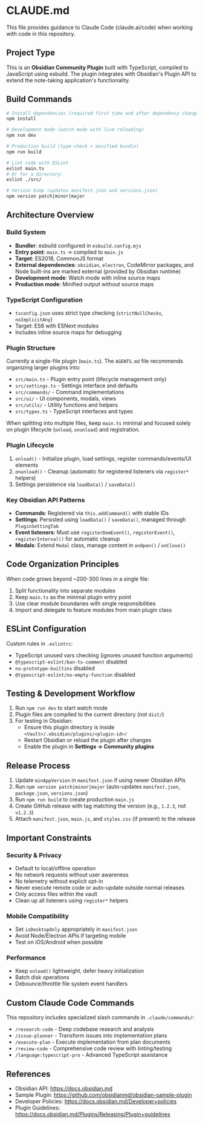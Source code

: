 # CLAUDE.md

This file provides guidance to Claude Code (claude.ai/code) when working with code in this repository.

## Project Type

This is an **Obsidian Community Plugin** built with TypeScript, compiled to JavaScript using esbuild. The plugin integrates with Obsidian's Plugin API to extend the note-taking application's functionality.

## Build Commands

```bash
# Install dependencies (required first time and after dependency changes)
npm install

# Development mode (watch mode with live reloading)
npm run dev

# Production build (type-check + minified bundle)
npm run build

# Lint code with ESLint
eslint main.ts
# Or for a directory:
eslint ./src/

# Version bump (updates manifest.json and versions.json)
npm version patch|minor|major
```

## Architecture Overview

### Build System
- **Bundler**: esbuild configured in `esbuild.config.mjs`
- **Entry point**: `main.ts` → compiled to `main.js`
- **Target**: ES2018, CommonJS format
- **External dependencies**: `obsidian`, `electron`, CodeMirror packages, and Node built-ins are marked external (provided by Obsidian runtime)
- **Development mode**: Watch mode with inline source maps
- **Production mode**: Minified output without source maps

### TypeScript Configuration
- `tsconfig.json` uses strict type checking (`strictNullChecks`, `noImplicitAny`)
- Target: ES6 with ESNext modules
- Includes inline source maps for debugging

### Plugin Structure
Currently a single-file plugin (`main.ts`). The `AGENTS.md` file recommends organizing larger plugins into:
- `src/main.ts` - Plugin entry point (lifecycle management only)
- `src/settings.ts` - Settings interface and defaults
- `src/commands/` - Command implementations
- `src/ui/` - UI components, modals, views
- `src/utils/` - Utility functions and helpers
- `src/types.ts` - TypeScript interfaces and types

When splitting into multiple files, keep `main.ts` minimal and focused solely on plugin lifecycle (`onload`, `onunload`) and registration.

### Plugin Lifecycle
1. `onload()` - Initialize plugin, load settings, register commands/events/UI elements
2. `onunload()` - Cleanup (automatic for registered listeners via `register*` helpers)
3. Settings persistence via `loadData()` / `saveData()`

### Key Obsidian API Patterns
- **Commands**: Registered via `this.addCommand()` with stable IDs
- **Settings**: Persisted using `loadData()` / `saveData()`, managed through `PluginSettingTab`
- **Event listeners**: Must use `registerDomEvent()`, `registerEvent()`, `registerInterval()` for automatic cleanup
- **Modals**: Extend `Modal` class, manage content in `onOpen()` / `onClose()`

## Code Organization Principles

When code grows beyond ~200-300 lines in a single file:
1. Split functionality into separate modules
2. Keep `main.ts` as the minimal plugin entry point
3. Use clear module boundaries with single responsibilities
4. Import and delegate to feature modules from main plugin class

## ESLint Configuration

Custom rules in `.eslintrc`:
- TypeScript unused vars checking (ignores unused function arguments)
- `@typescript-eslint/ban-ts-comment` disabled
- `no-prototype-builtins` disabled
- `@typescript-eslint/no-empty-function` disabled

## Testing & Development Workflow

1. Run `npm run dev` to start watch mode
2. Plugin files are compiled to the current directory (not `dist/`)
3. For testing in Obsidian:
   - Ensure this plugin directory is inside `<Vault>/.obsidian/plugins/<plugin-id>/`
   - Restart Obsidian or reload the plugin after changes
   - Enable the plugin in **Settings → Community plugins**

## Release Process

1. Update `minAppVersion` in `manifest.json` if using newer Obsidian APIs
2. Run `npm version patch|minor|major` (auto-updates `manifest.json`, `package.json`, `versions.json`)
3. Run `npm run build` to create production `main.js`
4. Create GitHub release with tag matching the version (e.g., `1.2.3`, not `v1.2.3`)
5. Attach `manifest.json`, `main.js`, and `styles.css` (if present) to the release

## Important Constraints

### Security & Privacy
- Default to local/offline operation
- No network requests without user awareness
- No telemetry without explicit opt-in
- Never execute remote code or auto-update outside normal releases
- Only access files within the vault
- Clean up all listeners using `register*` helpers

### Mobile Compatibility
- Set `isDesktopOnly` appropriately in `manifest.json`
- Avoid Node/Electron APIs if targeting mobile
- Test on iOS/Android when possible

### Performance
- Keep `onload()` lightweight, defer heavy initialization
- Batch disk operations
- Debounce/throttle file system event handlers

## Custom Claude Code Commands

This repository includes specialized slash commands in `.claude/commands/`:
- `/research-code` - Deep codebase research and analysis
- `/issue-planner` - Transform issues into implementation plans
- `/execute-plan` - Execute implementation from plan documents
- `/review-code` - Comprehensive code review with linting/testing
- `/language:typescript-pro` - Advanced TypeScript assistance

## References

- Obsidian API: https://docs.obsidian.md
- Sample Plugin: https://github.com/obsidianmd/obsidian-sample-plugin
- Developer Policies: https://docs.obsidian.md/Developer+policies
- Plugin Guidelines: https://docs.obsidian.md/Plugins/Releasing/Plugin+guidelines
